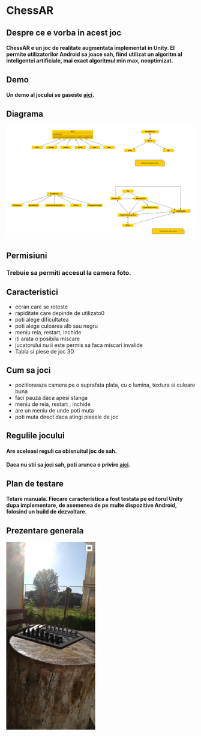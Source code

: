 # ChessAR
 ## Despre ce e vorba in acest joc
 #### ChessAR e un joc de realitate augmentata implementat in Unity. El permite utilizatorilor Android sa joace sah, fiind utilizat un algoritm al inteligentei artificiale, mai exact algoritmul min max, neoptimizat.
 ## Demo
 #### Un demo al jocului se gaseste [aici]().
 ## Diagrama
 ![alt text](Diagrame/Diagrama-full.png)
 ## Permisiuni
 ### Trebuie sa permiti accesul la camera foto.
 ## Caracteristici
 * ecran care se roteste
 * rapiditate care depinde de utilizato0
 * poti alege dificultatea
 * poti alege culoarea alb sau negru
 * meniu reia, restart, inchide 
 * iti arata o posibila miscare
 * jucatorului nu ii este permis sa faca miscari invalide
 * Tabla si piese de joc 3D
 ## Cum sa joci
 * pozitioneaza camera pe o suprafata plata, cu o lumina, textura si culoare buna
 * faci pauza daca apesi stanga
 * meniu de reia, restart , inchide
 * are un meniu de unde poti muta
 * poti muta direct daca atingi piesele de joc
## Regulile jocului
#### Are aceleasi reguli ca obisnuitul joc de sah.
#### Daca nu stii sa joci sah, poti arunca o privire [aici](https://www.chess.com/learn-how-to-play-chess).
## Plan de testare
#### Tetare manuala. Fiecare caracteristica a fost testata pe editorul Unity dupa implementare, de asemenea de pe multe dispozitive Android, folosind un build de dezvoltare.
## Prezentare generala
<img src="Screenshot_20200604_074056_com.FMI.ChessAR.jpg" height=500>
